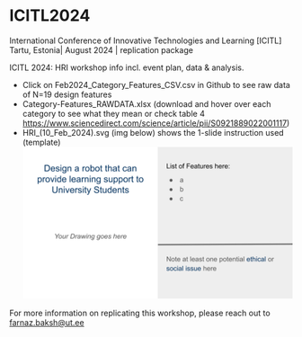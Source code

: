# ICITL2024
International Conference of Innovative Technologies and Learning [ICITL]   
Tartu, Estonia| August 2024 | replication package

ICITL 2024: HRI workshop info incl. event plan, data &amp; analysis.
* Click on Feb2024_Category_Features_CSV.csv in Github to see raw data of N=19 design features
* Category-Features_RAWDATA.xlsx (download and hover over each category to see what they mean or check table 4 https://www.sciencedirect.com/science/article/pii/S0921889022001117)
* HRI_(10_Feb_2024).svg (img below) shows the 1-slide instruction used (template)
![Workshop task description.](./HRI_(10_Feb_2024).svg)

For more information on replicating this workshop, please reach out to farnaz.baksh@ut.ee

